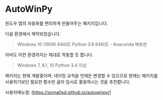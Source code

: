 # AutoWinPy

윈도우 앱의 자동화를 편리하게 만들어주는 패키지입니다.

다음 환경에서 제작되었습니다.

> Windows 10 (1909) 64비트
> Python 3.8 64비트 - Anaconda 배포판

아마도 이런 환경까지는 제대로 작동할 듯 합니다.

> Windows 7, 8.1, 10
> Python 3.4 이상

패키지는 현재 개발중이며, 네이밍 규칙을 언제든 변경할 수 있으므로
현재는 패키지를 사용하기보단 필요한 함수만 골라 임시로 활용하시는
것을 추천합니다.

사용자매뉴얼: [https://soma0sd.github.io/autowinpy/]
